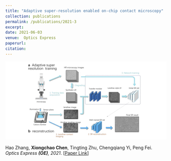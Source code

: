 ```yaml
---
title: "Adaptive super-resolution enabled on-chip contact microscopy"
collection: publications
permalink: /publications/2021-3
excerpt: 
date: 2021-06-03
venue:  Optics Express
paperurl:  
citation: 
---
```


<p align="center">
  <img width="700" src="../figures/2021-OE-Zhang.png">
</p>

<!-- ![](../figures/2021-OE-Zhang.png)   -->
Hao Zhang, **Xiongchao Chen**, Tingting Zhu, Chengqiang Yi, Peng Fei. *Optics Express **(OE)**, 2021*. [[Paper Link](https://opg.optica.org/OE/fulltext.cfm?uri=oe-29-20-31754)]


